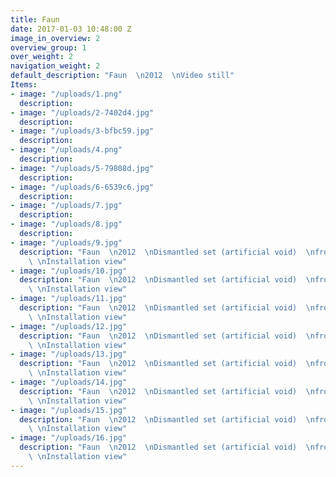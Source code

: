 ```yaml
---
title: Faun
date: 2017-01-03 10:48:00 Z
image_in_overview: 2
overview_group: 1
over_weight: 2
navigation_weight: 2
default_description: "Faun  \n2012  \nVideo still"
Items:
- image: "/uploads/1.png"
  description: 
- image: "/uploads/2-7402d4.jpg"
  description: 
- image: "/uploads/3-bfbc59.jpg"
  description: 
- image: "/uploads/4.png"
  description: 
- image: "/uploads/5-79808d.jpg"
  description: 
- image: "/uploads/6-6539c6.jpg"
  description: 
- image: "/uploads/7.jpg"
  description: 
- image: "/uploads/8.jpg"
  description: 
- image: "/uploads/9.jpg"
  description: "Faun  \n2012  \nDismantled set (artificial void)  \nfrom the film.
    \ \nInstallation view"
- image: "/uploads/10.jpg"
  description: "Faun  \n2012  \nDismantled set (artificial void)  \nfrom the film.
    \ \nInstallation view"
- image: "/uploads/11.jpg"
  description: "Faun  \n2012  \nDismantled set (artificial void)  \nfrom the film.
    \ \nInstallation view"
- image: "/uploads/12.jpg"
  description: "Faun  \n2012  \nDismantled set (artificial void)  \nfrom the film.
    \ \nInstallation view"
- image: "/uploads/13.jpg"
  description: "Faun  \n2012  \nDismantled set (artificial void)  \nfrom the film.
    \ \nInstallation view"
- image: "/uploads/14.jpg"
  description: "Faun  \n2012  \nDismantled set (artificial void)  \nfrom the film.
    \ \nInstallation view"
- image: "/uploads/15.jpg"
  description: "Faun  \n2012  \nDismantled set (artificial void)  \nfrom the film.
    \ \nInstallation view"
- image: "/uploads/16.jpg"
  description: "Faun  \n2012  \nDismantled set (artificial void)  \nfrom the film.
    \ \nInstallation view"
---
```


